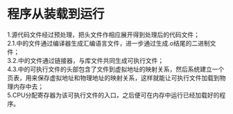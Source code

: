 # 程序从装载到运行 #
1.源代码文件经过预处理，把头文件作相应展开得到处理后的代码文件；  
2.1.中的文件通过编译器生成汇编语言文件，进一步通过生成.o结尾的二进制文件；  
3.2.中的文件通过链接器，与库文件共同生成可执行文件；  
4.3.中的可执行文件的头部包含了文件到虚拟地址的映射关系，然后系统建立一个页表，用来保存虚拟地址和物理地址的映射关系，这样就能让可执行文件加载到物理内存中去；  
5.CPU分配寄存器为该可执行文件的入口，之后便可在内存中运行已经加载好的程序。
